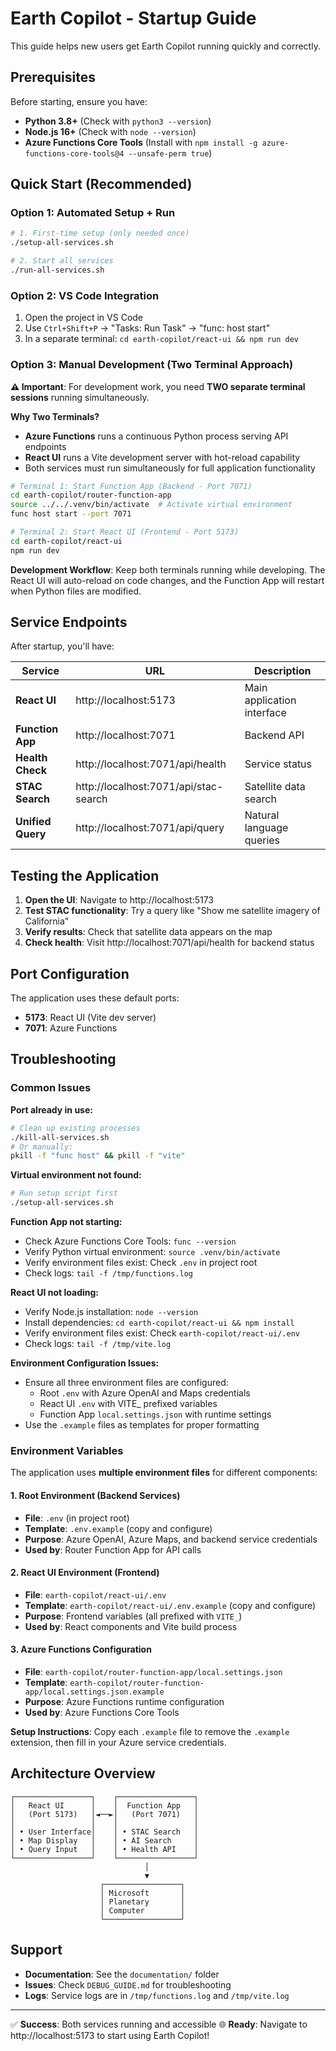 # Earth Copilot - Startup Guide

This guide helps new users get Earth Copilot running quickly and correctly.

## Prerequisites

Before starting, ensure you have:
- **Python 3.8+** (Check with `python3 --version`)
- **Node.js 16+** (Check with `node --version`)
- **Azure Functions Core Tools** (Install with `npm install -g azure-functions-core-tools@4 --unsafe-perm true`)

## Quick Start (Recommended)

### Option 1: Automated Setup + Run
```bash
# 1. First-time setup (only needed once)
./setup-all-services.sh

# 2. Start all services
./run-all-services.sh
```

### Option 2: VS Code Integration
1. Open the project in VS Code
2. Use `Ctrl+Shift+P` → "Tasks: Run Task" → "func: host start"
3. In a separate terminal: `cd earth-copilot/react-ui && npm run dev`

### Option 3: Manual Development (Two Terminal Approach)

**⚠️ Important**: For development work, you need **TWO separate terminal sessions** running simultaneously.

**Why Two Terminals?**
- **Azure Functions** runs a continuous Python process serving API endpoints
- **React UI** runs a Vite development server with hot-reload capability  
- Both services must run simultaneously for full application functionality

```bash
# Terminal 1: Start Function App (Backend - Port 7071)
cd earth-copilot/router-function-app
source ../../.venv/bin/activate  # Activate virtual environment
func host start --port 7071

# Terminal 2: Start React UI (Frontend - Port 5173)
cd earth-copilot/react-ui
npm run dev
```

**Development Workflow**: Keep both terminals running while developing. The React UI will auto-reload on code changes, and the Function App will restart when Python files are modified.

## Service Endpoints

After startup, you'll have:

| Service | URL | Description |
|---------|-----|-------------|
| **React UI** | http://localhost:5173 | Main application interface |
| **Function App** | http://localhost:7071 | Backend API |
| **Health Check** | http://localhost:7071/api/health | Service status |
| **STAC Search** | http://localhost:7071/api/stac-search | Satellite data search |
| **Unified Query** | http://localhost:7071/api/query | Natural language queries |

## Testing the Application

1. **Open the UI**: Navigate to http://localhost:5173
2. **Test STAC functionality**: Try a query like "Show me satellite imagery of California"
3. **Verify results**: Check that satellite data appears on the map
4. **Check health**: Visit http://localhost:7071/api/health for backend status

## Port Configuration

The application uses these default ports:
- **5173**: React UI (Vite dev server)
- **7071**: Azure Functions

## Troubleshooting

### Common Issues

**Port already in use:**
```bash
# Clean up existing processes
./kill-all-services.sh
# Or manually:
pkill -f "func host" && pkill -f "vite"
```

**Virtual environment not found:**
```bash
# Run setup script first
./setup-all-services.sh
```

**Function App not starting:**
- Check Azure Functions Core Tools: `func --version`
- Verify Python virtual environment: `source .venv/bin/activate`
- Verify environment files exist: Check `.env` in project root
- Check logs: `tail -f /tmp/functions.log`

**React UI not loading:**
- Verify Node.js installation: `node --version`
- Install dependencies: `cd earth-copilot/react-ui && npm install`
- Verify environment files exist: Check `earth-copilot/react-ui/.env`
- Check logs: `tail -f /tmp/vite.log`

**Environment Configuration Issues:**
- Ensure all three environment files are configured:
  - Root `.env` with Azure OpenAI and Maps credentials
  - React UI `.env` with VITE_ prefixed variables
  - Function App `local.settings.json` with runtime settings
- Use the `.example` files as templates for proper formatting

### Environment Variables

The application uses **multiple environment files** for different components:

#### 1. Root Environment (Backend Services)
- **File**: `.env` (in project root)
- **Template**: `.env.example` (copy and configure)
- **Purpose**: Azure OpenAI, Azure Maps, and backend service credentials
- **Used by**: Router Function App for API calls

#### 2. React UI Environment (Frontend) 
- **File**: `earth-copilot/react-ui/.env`
- **Template**: `earth-copilot/react-ui/.env.example` (copy and configure)
- **Purpose**: Frontend variables (all prefixed with `VITE_`)
- **Used by**: React components and Vite build process

#### 3. Azure Functions Configuration
- **File**: `earth-copilot/router-function-app/local.settings.json`
- **Template**: `earth-copilot/router-function-app/local.settings.json.example`
- **Purpose**: Azure Functions runtime configuration
- **Used by**: Azure Functions Core Tools

**Setup Instructions**: Copy each `.example` file to remove the `.example` extension, then fill in your Azure service credentials.

## Architecture Overview

```
┌─────────────────┐    ┌─────────────────┐
│   React UI      │    │  Function App   │
│   (Port 5173)   │◄──►│   (Port 7071)   │
│                 │    │                 │
│ • User Interface│    │ • STAC Search   │
│ • Map Display   │    │ • AI Search     │
│ • Query Input   │    │ • Health API    │
└─────────────────┘    └─────────────────┘
                              │
                              ▼
                    ┌─────────────────┐
                    │ Microsoft       │
                    │ Planetary       │
                    │ Computer        │
                    └─────────────────┘
```

## Support

- **Documentation**: See the `documentation/` folder
- **Issues**: Check `DEBUG_GUIDE.md` for troubleshooting
- **Logs**: Service logs are in `/tmp/functions.log` and `/tmp/vite.log`

---

✅ **Success**: Both services running and accessible
🌐 **Ready**: Navigate to http://localhost:5173 to start using Earth Copilot!